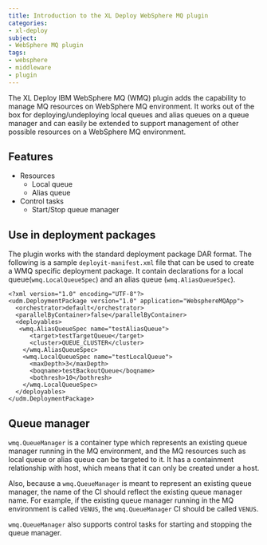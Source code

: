 ```yaml
---
title: Introduction to the XL Deploy WebSphere MQ plugin
categories:
- xl-deploy
subject:
- WebSphere MQ plugin
tags:
- websphere
- middleware
- plugin
---
```


The XL Deploy IBM WebSphere MQ (WMQ) plugin adds the capability to manage MQ resources on WebSphere MQ environment. It works out of the box for deploying/undeploying local queues and alias queues on a queue manager and can easily be extended to support management of other possible resources on a WebSphere MQ environment.

## Features

* Resources
	* Local queue
	* Alias queue
* Control tasks
	* Start/Stop queue manager

## Use in deployment packages

The plugin works with the standard deployment package DAR format. The following is a sample `deployit-manifest.xml` file that can be used to create a WMQ specific deployment package. It contain declarations for a local queue(`wmq.LocalQueueSpec`) and an alias queue (`wmq.AliasQueueSpec`).

    <?xml version="1.0" encoding="UTF-8"?>
    <udm.DeploymentPackage version="1.0" application="WebsphereMQApp">
      <orchestrator>default</orchestrator>
      <parallelByContainer>false</parallelByContainer>
      <deployables>
       <wmq.AliasQueueSpec name="testAliasQueue">
          <target>testTargetQueue</target>
          <cluster>QUEUE_CLUSTER</cluster>
        </wmq.AliasQueueSpec>
        <wmq.LocalQueueSpec name="testLocalQueue">
          <maxDepth>3</maxDepth>
          <boqname>testBackoutQueue</boqname>
          <bothresh>10</bothresh>
        </wmq.LocalQueueSpec>
      </deployables>
    </udm.DeploymentPackage>

## Queue manager

`wmq.QueueManager` is a container type which represents an existing queue manager running in the MQ environment, and the MQ resources such as local queue or alias queue can be targeted to it. It has a containment relationship with host, which means that it can only be created under a host. 

Also, because a `wmq.QueueManager` is meant to represent an existing queue manager, the name of the CI should reflect the existing queue manager name. For example, if the existing queue manager running in the MQ environment is called `VENUS`, the `wmq.QueueManager` CI should be called `VENUS`.

`wmq.QueueManager` also supports control tasks for starting and stopping the queue manager.
